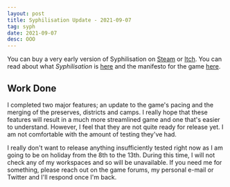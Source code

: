 ```yaml
---
layout: post
title: Syphilisation Update - 2021-09-07
tag: syph
date: 2021-09-07
desc: OOO
---
```



You can buy a very early version of Syphilisation  on [Steam](https://store.steampowered.com/app/1712530/Nikhil_Murthys_Syphilisation/) or [Itch](https://whynotgames.itch.io/nikhil-murthys-syphilisation). You can read about what *Syphilisation* is [here](/blog/syph/announce) and the manifesto for the game [here](/blog/syph/newManifesto).

## Work Done

I completed two major features; an update to the game's pacing and the merging of the preserves, districts and camps. I really hope that these features will result in a much more streamlined game and one that's easier to understand. However, I feel that they are not quite ready for release yet. I am not comfortable with the amount of testing they've had.


I really don't want to release anything insufficiently tested right now as I am going to be on holiday from the 8th to the 13th. During this time, I will not check any of my workspaces and so will be unavailable. If you need me for something, please reach out on the game forums, my personal e-mail or Twitter and I'll respond once I'm back.

